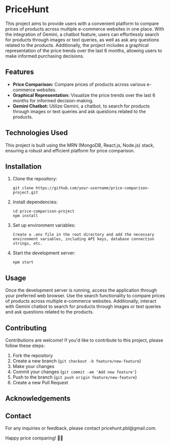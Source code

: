 
  <h1>PriceHunt</h1>

  <p>This project aims to provide users with a convenient platform to compare prices of products across multiple e-commerce websites in one place. With the integration of Gemini, a chatbot feature, users can effortlessly search for products through images or text queries, as well as ask any questions related to the products. Additionally, the project includes a graphical representation of the price trends over the last 6 months, allowing users to make informed purchasing decisions.</p>

  <h2>Features</h2>

  <ul>
    <li><strong>Price Comparison:</strong> Compare prices of products across various e-commerce websites.</li>
    <li><strong>Graphical Representation:</strong> Visualize the price trends over the last 6 months for informed decision-making.</li>
    <li><strong>Gemini Chatbot:</strong> Utilize Gemini, a chatbot, to search for products through images or text queries and ask questions related to the products.</li>
  </ul>

  <h2>Technologies Used</h2>

  <p>This project is built using the MRN (MongoDB, React.js, Node.js) stack, ensuring a robust and efficient platform for price comparison.</p>

  <h2>Installation</h2>

  <ol>
    <li>Clone the repository:</li>
    <pre><code>git clone https://github.com/your-username/price-comparison-project.git</code></pre>
    <li>Install dependencies:</li>
    <pre><code>cd price-comparison-project
npm install</code></pre>
    <li>Set up environment variables:</li>
    <pre><code>Create a .env file in the root directory and add the necessary environment variables, including API keys, database connection strings, etc.</code></pre>
    <li>Start the development server:</li>
    <pre><code>npm start</code></pre>
  </ol>

  <h2>Usage</h2>

  <p>Once the development server is running, access the application through your preferred web browser. Use the search functionality to compare prices of products across multiple e-commerce websites. Additionally, interact with Gemini chatbot to search for products through images or text queries and ask questions related to the products.</p>

  <h2>Contributing</h2>

  <p>Contributions are welcome! If you'd like to contribute to this project, please follow these steps:</p>
  <ol>
    <li>Fork the repository</li>
    <li>Create a new branch (<code>git checkout -b feature/new-feature</code>)</li>
    <li>Make your changes</li>
    <li>Commit your changes (<code>git commit -am 'Add new feature'</code>)</li>
    <li>Push to the branch (<code>git push origin feature/new-feature</code>)</li>
    <li>Create a new Pull Request</li>
  </ol>

  <h2>Acknowledgements</h2>



  <h2>Contact</h2>

  <p>For any inquiries or feedback, please contact pricehunt.pbl@gmail.com.</p>

  <p>Happy price comparing! 🛒🚀</p>

